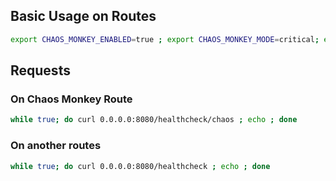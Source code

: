 ## Basic Usage on Routes

```bash
export CHAOS_MONKEY_ENABLED=true ; export CHAOS_MONKEY_MODE=critical; export CHAOS_MONKEY_LATENCY=true; export CHAOS_MONKEY_EXCEPTION=true; go run main.go
```

## Requests

### On Chaos Monkey Route

```bash
while true; do curl 0.0.0.0:8080/healthcheck/chaos ; echo ; done
```


### On another routes

```bash
while true; do curl 0.0.0.0:8080/healthcheck ; echo ; done
```